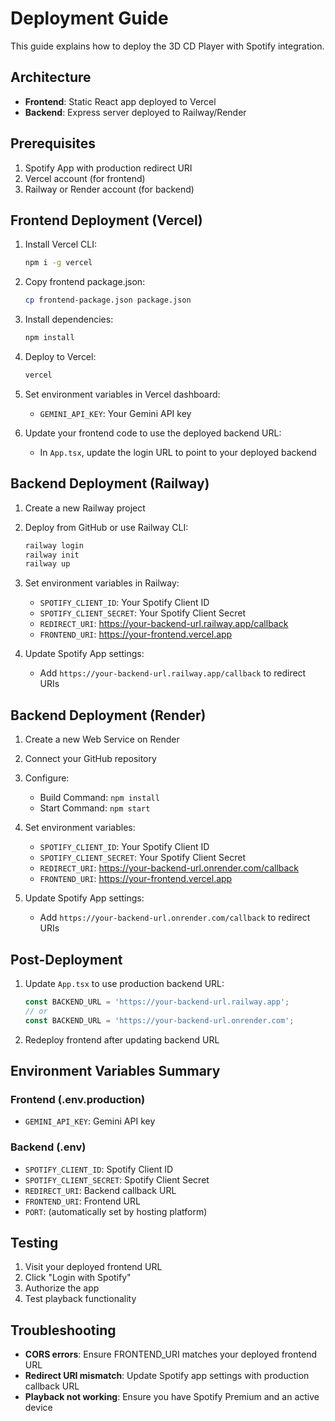 # Deployment Guide

This guide explains how to deploy the 3D CD Player with Spotify integration.

## Architecture

- **Frontend**: Static React app deployed to Vercel
- **Backend**: Express server deployed to Railway/Render

## Prerequisites

1. Spotify App with production redirect URI
2. Vercel account (for frontend)
3. Railway or Render account (for backend)

## Frontend Deployment (Vercel)

1. Install Vercel CLI:
   ```bash
   npm i -g vercel
   ```

2. Copy frontend package.json:
   ```bash
   cp frontend-package.json package.json
   ```

3. Install dependencies:
   ```bash
   npm install
   ```

4. Deploy to Vercel:
   ```bash
   vercel
   ```

5. Set environment variables in Vercel dashboard:
   - `GEMINI_API_KEY`: Your Gemini API key

6. Update your frontend code to use the deployed backend URL:
   - In `App.tsx`, update the login URL to point to your deployed backend

## Backend Deployment (Railway)

1. Create a new Railway project

2. Deploy from GitHub or use Railway CLI:
   ```bash
   railway login
   railway init
   railway up
   ```

3. Set environment variables in Railway:
   - `SPOTIFY_CLIENT_ID`: Your Spotify Client ID
   - `SPOTIFY_CLIENT_SECRET`: Your Spotify Client Secret
   - `REDIRECT_URI`: https://your-backend-url.railway.app/callback
   - `FRONTEND_URI`: https://your-frontend.vercel.app

4. Update Spotify App settings:
   - Add `https://your-backend-url.railway.app/callback` to redirect URIs

## Backend Deployment (Render)

1. Create a new Web Service on Render

2. Connect your GitHub repository

3. Configure:
   - Build Command: `npm install`
   - Start Command: `npm start`

4. Set environment variables:
   - `SPOTIFY_CLIENT_ID`: Your Spotify Client ID
   - `SPOTIFY_CLIENT_SECRET`: Your Spotify Client Secret
   - `REDIRECT_URI`: https://your-backend-url.onrender.com/callback
   - `FRONTEND_URI`: https://your-frontend.vercel.app

5. Update Spotify App settings:
   - Add `https://your-backend-url.onrender.com/callback` to redirect URIs

## Post-Deployment

1. Update `App.tsx` to use production backend URL:
   ```typescript
   const BACKEND_URL = 'https://your-backend-url.railway.app';
   // or
   const BACKEND_URL = 'https://your-backend-url.onrender.com';
   ```

2. Redeploy frontend after updating backend URL

## Environment Variables Summary

### Frontend (.env.production)
- `GEMINI_API_KEY`: Gemini API key

### Backend (.env)
- `SPOTIFY_CLIENT_ID`: Spotify Client ID
- `SPOTIFY_CLIENT_SECRET`: Spotify Client Secret
- `REDIRECT_URI`: Backend callback URL
- `FRONTEND_URI`: Frontend URL
- `PORT`: (automatically set by hosting platform)

## Testing

1. Visit your deployed frontend URL
2. Click "Login with Spotify"
3. Authorize the app
4. Test playback functionality

## Troubleshooting

- **CORS errors**: Ensure FRONTEND_URI matches your deployed frontend URL
- **Redirect URI mismatch**: Update Spotify app settings with production callback URL
- **Playback not working**: Ensure you have Spotify Premium and an active device